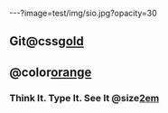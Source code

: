 ---?image=test/img/sio.jpg?opacity=30
## Git@css[gold](Pitch)

## @color[orange](Desktop)

### Think It. Type It. See It @size[2em](Live.)
